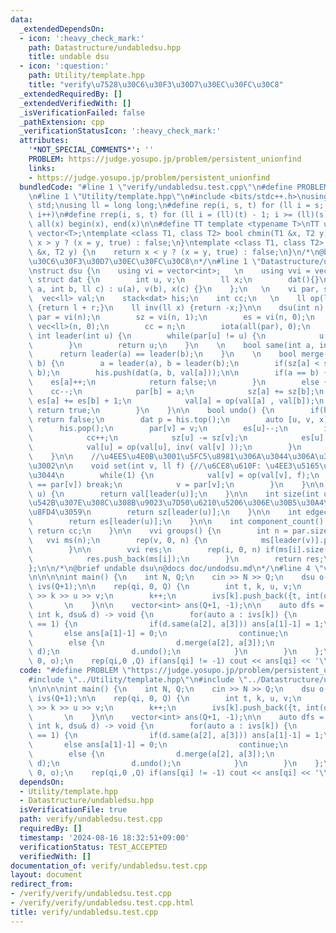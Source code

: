 ```yaml
---
data:
  _extendedDependsOn:
  - icon: ':heavy_check_mark:'
    path: Datastructure/undabledsu.hpp
    title: undable dsu
  - icon: ':question:'
    path: Utility/template.hpp
    title: "verify\u7528\u30C6\u30F3\u30D7\u30EC\u30FC\u30C8"
  _extendedRequiredBy: []
  _extendedVerifiedWith: []
  _isVerificationFailed: false
  _pathExtension: cpp
  _verificationStatusIcon: ':heavy_check_mark:'
  attributes:
    '*NOT_SPECIAL_COMMENTS*': ''
    PROBLEM: https://judge.yosupo.jp/problem/persistent_unionfind
    links:
    - https://judge.yosupo.jp/problem/persistent_unionfind
  bundledCode: "#line 1 \"verify/undabledsu.test.cpp\"\n#define PROBLEM \"https://judge.yosupo.jp/problem/persistent_unionfind\"\
    \n#line 1 \"Utility/template.hpp\"\n#include <bits/stdc++.h>\nusing namespace\
    \ std;\nusing ll = long long;\n#define rep(i, s, t) for (ll i = s; i < (ll)(t);\
    \ i++)\n#define rrep(i, s, t) for (ll i = (ll)(t) - 1; i >= (ll)(s); i--)\n#define\
    \ all(x) begin(x), end(x)\n\n#define TT template <typename T>\nTT using vec =\
    \ vector<T>;\ntemplate <class T1, class T2> bool chmin(T1 &x, T2 y) {\n    return\
    \ x > y ? (x = y, true) : false;\n}\ntemplate <class T1, class T2> bool chmax(T1\
    \ &x, T2 y) {\n    return x < y ? (x = y, true) : false;\n}\n/*\n@brief verify\u7528\
    \u30C6\u30F3\u30D7\u30EC\u30FC\u30C8\n*/\n#line 1 \"Datastructure/undabledsu.hpp\"\
    \nstruct dsu {\n    using vi = vector<int>;   \n    using vvi = vec<vi>;\n   \
    \ struct dat {\n        int u, v;\n        ll x;\n        dat(){}\n        dat(int\
    \ a, int b, ll c) : u(a), v(b), x(c) {}\n    };\n   \n    vi par, sz, es;\n  \
    \  vec<ll> val;\n    stack<dat> his;\n    int cc;\n   \n    ll op(ll l, ll r)\
    \ {return l + r;}\n    ll inv(ll x) {return -x;}\n\n    dsu(int n) {\n       \
    \ par = vi(n);\n        sz = vi(n, 1);\n        es = vi(n, 0);\n        val =\
    \ vec<ll>(n, 0);\n        cc = n;\n        iota(all(par), 0);\n    }\n  \n   \
    \ int leader(int u) {\n        while(par[u] != u) {\n            u = par[u];\n\
    \        }\n        return u;\n    }\n    \n    bool same(int a, int b) {\n  \
    \      return leader(a) == leader(b);\n    }\n    \n    bool merge(int a, int\
    \ b) {\n        a = leader(a), b = leader(b);\n        if(sz[a] < sz[b]) swap(a,\
    \ b);\n        his.push(dat(a, b, val[a]));\n\n        if(a == b) {\n        \
    \    es[a]++;\n            return false;\n        }\n        else {\n        \
    \    cc--;\n            par[b] = a;\n            sz[a] += sz[b];\n           \
    \ es[a] += es[b] + 1;\n            val[a] = op(val[a] , val[b]);\n           \
    \ return true;\n        }\n    }\n\n    bool undo() {\n        if(his.empty())\
    \ return false;\n        dat p = his.top();\n        auto [u, v, x] = p; \n  \
    \      his.pop();\n        par[v] = v;\n        es[u]--;\n        if(u != v) {\n\
    \            cc++;\n            sz[u] -= sz[v];\n            es[u] -= es[v];\n\
    \            val[u] = op(val[u], inv( val[v] ));\n        }\n        return true;\n\
    \    }\n\n    //\u4EE5\u4E0B\u3001\u5FC5\u8981\u306A\u3044\u306A\u3089\u7701\u304F\
    \u3002\n\n    void set(int v, ll f) {//\u6CE8\u610F: \u4EE3\u5165\u3067\u306F\u7121\
    \u3044\n        while(1) {\n            val[v] = op(val[v], f);\n            if(v\
    \ == par[v]) break;\n            v = par[v];\n        }\n    }\n\n    ll get(int\
    \ u) {\n        return val[leader(u)];\n    }\n\n    int size(int u) {//u\u304C\
    \u542B\u307E\u308C\u308B\u9023\u7D50\u6210\u5206\u306E\u30B5\u30A4\u30BA\u3092\
    \u8FD4\u3059\n        return sz[leader(u)];\n    }\n\n    int edgecnt(int u) {\n\
    \        return es[leader(u)];\n    }\n\n    int component_count() {\n       \
    \ return cc;\n    }\n\n    vvi groups() {\n        int n = par.size();\n     \
    \   vvi ms(n);\n        rep(v, 0, n) {\n            ms[leader(v)].push_back(v);\n\
    \        }\n\n        vvi res;\n        rep(i, 0, n) if(ms[i].size() > 0) {\n\
    \            res.push_back(ms[i]);\n        }\n        return res;\n    }\n\n\
    };\n\n/*\n@brief undable dsu\n@docs doc/undodsu.md\n*/\n#line 4 \"verify/undabledsu.test.cpp\"\
    \n\n\n\nint main() {\n    int N, Q;\n    cin >> N >> Q;\n    dsu o(N);\n    vector<vector<vector<int>>>\
    \ ivs(Q+1);\n\n    rep(qi, 0, Q) {\n        int t, k, u, v;\n        cin >> t\
    \ >> k >> u >> v;\n        k++;\n        ivs[k].push_back({t, int(qi)+1, u, v});\n\
    \       \n    }\n\n    vector<int> ans(Q+1, -1);\n\n    auto dfs = [&](auto f,\
    \ int k, dsu& d) -> void {\n        for(auto a : ivs[k]) {\n            if(a[0]\
    \ == 1) {\n                if(d.same(a[2], a[3])) ans[a[1]-1] = 1;\n         \
    \       else ans[a[1]-1] = 0;\n                continue;\n            }\n    \
    \        else {\n                d.merge(a[2], a[3]);\n                f(f, a[1],\
    \ d);\n                d.undo();\n            }\n        }\n    };\n\n\n    dfs(dfs,\
    \ 0, o);\n    rep(qi,0 ,Q) if(ans[qi] != -1) cout << ans[qi] << '\\n';\n}\n"
  code: "#define PROBLEM \"https://judge.yosupo.jp/problem/persistent_unionfind\"\n\
    #include \"../Utility/template.hpp\"\n#include \"../Datastructure/undabledsu.hpp\"\
    \n\n\n\nint main() {\n    int N, Q;\n    cin >> N >> Q;\n    dsu o(N);\n    vector<vector<vector<int>>>\
    \ ivs(Q+1);\n\n    rep(qi, 0, Q) {\n        int t, k, u, v;\n        cin >> t\
    \ >> k >> u >> v;\n        k++;\n        ivs[k].push_back({t, int(qi)+1, u, v});\n\
    \       \n    }\n\n    vector<int> ans(Q+1, -1);\n\n    auto dfs = [&](auto f,\
    \ int k, dsu& d) -> void {\n        for(auto a : ivs[k]) {\n            if(a[0]\
    \ == 1) {\n                if(d.same(a[2], a[3])) ans[a[1]-1] = 1;\n         \
    \       else ans[a[1]-1] = 0;\n                continue;\n            }\n    \
    \        else {\n                d.merge(a[2], a[3]);\n                f(f, a[1],\
    \ d);\n                d.undo();\n            }\n        }\n    };\n\n\n    dfs(dfs,\
    \ 0, o);\n    rep(qi,0 ,Q) if(ans[qi] != -1) cout << ans[qi] << '\\n';\n}"
  dependsOn:
  - Utility/template.hpp
  - Datastructure/undabledsu.hpp
  isVerificationFile: true
  path: verify/undabledsu.test.cpp
  requiredBy: []
  timestamp: '2024-08-16 18:32:51+09:00'
  verificationStatus: TEST_ACCEPTED
  verifiedWith: []
documentation_of: verify/undabledsu.test.cpp
layout: document
redirect_from:
- /verify/verify/undabledsu.test.cpp
- /verify/verify/undabledsu.test.cpp.html
title: verify/undabledsu.test.cpp
---
```

